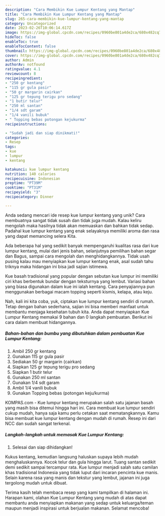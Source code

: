 ```yaml
---
description: "Cara Membikin Kue Lumpur Kentang yang Mantap"
title: "Cara Membikin Kue Lumpur Kentang yang Mantap"
slug: 265-cara-membikin-kue-lumpur-kentang-yang-mantap
category: Uncategorized
date: 2023-02-26T10:06:14.617Z
image: https://img-global.cpcdn.com/recipes/0960be801a4de2ca/680x482cq70/kue-lumpur-kentang-foto-resep-utama.jpg
hideToc: false
enableToc: true
enableTocContent: false
thumbnail: https://img-global.cpcdn.com/recipes/0960be801a4de2ca/680x482cq70/kue-lumpur-kentang-foto-resep-utama.jpg
cover: https://img-global.cpcdn.com/recipes/0960be801a4de2ca/680x482cq70/kue-lumpur-kentang-foto-resep-utama.jpg
author: Admin
authorAv: notfound
ratingvalue: 4.1
reviewcount: 8
recipeingredient:
- "250 gr kentang"
- "115 gr gula pasir"
- "50 gr margarin cairkan"
- "125 gr tepung terigu pro sedang"
- "1 butir telur"
- "250 ml santan"
- "1/4 sdt garam"
- "1/4 vanili bubuk"
- " Topping bebas potongan kejukurma"
recipeinstructions:

- "Sudah jadi dan siap dinikmati!"
categories:
- Resep
tags:
- kue
- lumpur
- kentang

katakunci: kue lumpur kentang 
nutrition: 140 calories
recipecuisine: Indonesian
preptime: "PT39M"
cooktime: "PT31M"
recipeyield: "3"
recipecategory: Dinner

---
```





Anda sedang mencari ide resep kue lumpur kentang yang unik? Cara membuatnya sangat tidak susah dan tidak juga mudah. Kalau keliru mengolah maka hasilnya tidak akan memuaskan dan bahkan tidak sedap. Padahal kue lumpur kentang yang enak selayaknya memiliki aroma dan rasa yang dapat memancing selera Kita.





Ada beberapa hal yang sedikit banyak mempengaruhi kualitas rasa dari kue lumpur kentang, mulai dari jenis bahan, selanjutnya pemilihan bahan segar dan Bagus, sampai cara mengolah dan menghidangkannya. Tidak usah pusing kalau mau menyiapkan kue lumpur kentang enak,      asal sudah tahu triknya maka hidangan ini bisa jadi sajian istimewa.














Kue basah tradisional yang popular dengan sebutan kue lumpur ini memiliki ciri khas berbentuk bundar dengan teksturnya yang lembut. Variasi bahan yang biasa digunakan dalam kue ini ialah kentang. Cara penyajiannya pun menggunakan berbagai macam topping seperti kismis, kelapa, atau keju.






Nah, kali ini kita coba, yuk, ciptakan kue lumpur kentang sendiri di rumah. Tetap dengan bahan sederhana, sajian ini bisa memberi manfaat untuk membantu menjaga kesehatan tubuh kita. Anda dapat menyiapkan Kue Lumpur Kentang memakai 9 bahan dan 0 langkah pembuatan. Berikut ini cara dalam membuat hidangannya.

<!--inarticleads1-->

##### Bahan-bahan dan bumbu yang dibutuhkan dalam pembuatan Kue Lumpur Kentang:

1. Ambil 250 gr kentang
1. Gunakan 115 gr gula pasir
1. Sediakan 50 gr margarin (cairkan)
1. Siapkan 125 gr tepung terigu pro sedang
1. Siapkan 1 butir telur
1. Gunakan 250 ml santan
1. Gunakan 1/4 sdt garam
1. Ambil 1/4 vanili bubuk
1. Gunakan  Topping bebas (potongan keju/kurma)


KOMPAS.com - Kue lumpur kentang merupakan salah satu jajanan basah yang masih bisa ditemui hingga hari ini. Cara membuat kue lumpur sendiri cukup mudah, hanya saja kamu perlu cetakan saat mematangkannya. Kamu bisa membuat kue lumpur kentang dengan mudah di rumah. Resep ini dari NCC dan sudah sangat terkenal. 

<!--inarticleads2-->

##### Langkah-langkah untuk memasak Kue Lumpur Kentang:


1. Selesai dan siap dihidangkan!

Kukus kentang, kemudian langsung haluskan supaya lebih mudah menghaluskannya. Kocok telur dan gula hingga larut. Tuang santan sedikit demi sedikit sampai tercampur rata. Kue lumpur menjadi salah satu camilan khas tradisional Indonesia yang tidak luput dari incaran pencinta kue manis. Selain karena rasa yang manis dan tekstur yang lembut, jajanan ini juga tergolong mudah untuk dibuat. 

Terima kasih telah membaca resep yang kami tampilkan di halaman ini. Harapan kami, olahan Kue Lumpur Kentang yang mudah di atas dapat membantu anda menyiapkan makanan yang sedap untuk keluarga/teman maupun menjadi inspirasi untuk berjualan makanan. Selamat mencoba!

